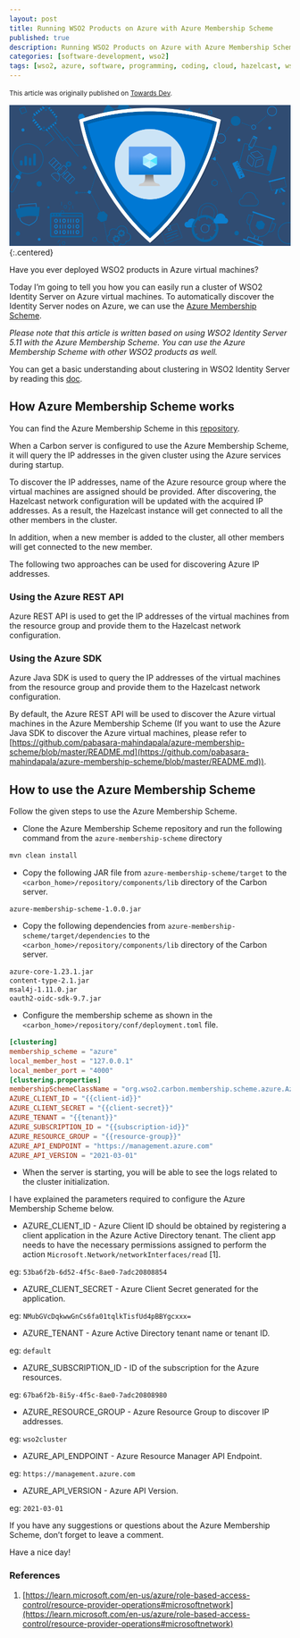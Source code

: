 ```yaml
---
layout: post
title: Running WSO2 Products on Azure with Azure Membership Scheme
published: true
description: Running WSO2 Products on Azure with Azure Membership Scheme
categories: [software-development, wso2]
tags: [wso2, azure, software, programming, coding, cloud, hazelcast, wso2is]
---
```


<div class="message">
    <small>
  This article was originally published on <a href="https://towardsdev.com/running-wso2-products-on-azure-with-azure-membership-scheme-3175113d8e10">Towards Dev</a>.
    </small>
</div>

![Azure Membership Scheme](/public/images/azure-membership-scheme.png "Azure Membership Scheme"){:.centered}

Have you ever deployed WSO2 products in Azure virtual machines?

Today I’m going to tell you how you can easily run a cluster of WSO2 Identity Server on Azure virtual machines. To automatically discover the Identity Server nodes on Azure, we can use the [Azure Membership Scheme](https://github.com/pabasara-mahindapala/azure-membership-scheme).

_Please note that this article is written based on using WSO2 Identity Server 5.11 with the Azure Membership Scheme. You can use the Azure Membership Scheme with other WSO2 products as well._

You can get a basic understanding about clustering in WSO2 Identity Server by reading this [doc](https://is.docs.wso2.com/en/5.11.0/setup/deployment-guide/).

## How Azure Membership Scheme works

You can find the Azure Membership Scheme in this [repository](https://github.com/pabasara-mahindapala/azure-membership-scheme).

When a Carbon server is configured to use the Azure Membership Scheme, it will query the IP addresses in the given cluster using the Azure services during startup.

To discover the IP addresses, name of the Azure resource group where the virtual machines are assigned should be provided. After discovering, the Hazelcast network configuration will be updated with the acquired IP addresses. As a result, the Hazelcast instance will get connected to all the other members in the cluster.

In addition, when a new member is added to the cluster, all other members will get connected to the new member.

The following two approaches can be used for discovering Azure IP addresses.

### Using the Azure REST API

Azure REST API is used to get the IP addresses of the virtual machines from the resource group and provide them to the Hazelcast network configuration.

### Using the Azure SDK

Azure Java SDK is used to query the IP addresses of the virtual machines from the resource group and provide them to the Hazelcast network configuration.

By default, the Azure REST API will be used to discover the Azure virtual machines in the Azure Membership Scheme (If you want to use the Azure Java SDK to discover the Azure virtual machines, please refer to [https://github.com/pabasara-mahindapala/azure-membership-scheme/blob/master/README.md](https://github.com/pabasara-mahindapala/azure-membership-scheme/blob/master/README.md)).

## How to use the Azure Membership Scheme

Follow the given steps to use the Azure Membership Scheme.

- Clone the Azure Membership Scheme repository and run the following command from the `azure-membership-scheme` directory

```bash
mvn clean install
```

- Copy the following JAR file from `azure-membership-scheme/target` to the `<carbon_home>/repository/components/lib` directory of the Carbon server.

```
azure-membership-scheme-1.0.0.jar
```

- Copy the following dependencies from `azure-membership-scheme/target/dependencies` to the `<carbon_home>/repository/components/lib` directory of the Carbon server.

```
azure-core-1.23.1.jar
content-type-2.1.jar
msal4j-1.11.0.jar
oauth2-oidc-sdk-9.7.jar
```

- Configure the membership scheme as shown in the `<carbon_home>/repository/conf/deployment.toml` file.

```toml
[clustering]
membership_scheme = "azure"
local_member_host = "127.0.0.1"
local_member_port = "4000"
[clustering.properties]
membershipSchemeClassName = "org.wso2.carbon.membership.scheme.azure.AzureMembershipScheme"
AZURE_CLIENT_ID = "{{client-id}}"
AZURE_CLIENT_SECRET = "{{client-secret}}"
AZURE_TENANT = "{{tenant}}"
AZURE_SUBSCRIPTION_ID = "{{subscription-id}}"
AZURE_RESOURCE_GROUP = "{{resource-group}}"
AZURE_API_ENDPOINT = "https://management.azure.com"
AZURE_API_VERSION = "2021-03-01"
```

- When the server is starting, you will be able to see the logs related to the cluster initialization.

I have explained the parameters required to configure the Azure Membership Scheme below.

- AZURE_CLIENT_ID - Azure Client ID should be obtained by registering a client application in the Azure Active Directory tenant. The client app needs to have the necessary permissions assigned to perform the action `Microsoft.Network/networkInterfaces/read` [1].

eg: `53ba6f2b-6d52-4f5c-8ae0-7adc20808854`

- AZURE_CLIENT_SECRET - Azure Client Secret generated for the application.

eg: `NMubGVcDqkwwGnCs6fa01tqlkTisfUd4pBBYgcxxx=`

- AZURE_TENANT - Azure Active Directory tenant name or tenant ID.

eg: `default`

- AZURE_SUBSCRIPTION_ID - ID of the subscription for the Azure resources.

eg: `67ba6f2b-8i5y-4f5c-8ae0-7adc20808980`

- AZURE_RESOURCE_GROUP - Azure Resource Group to discover IP addresses.

eg: `wso2cluster`

- AZURE_API_ENDPOINT - Azure Resource Manager API Endpoint.

eg: `https://management.azure.com`

- AZURE_API_VERSION - Azure API Version.

eg: `2021-03-01`

If you have any suggestions or questions about the Azure Membership Scheme, don’t forget to leave a comment.

Have a nice day!

### References

1. [https://learn.microsoft.com/en-us/azure/role-based-access-control/resource-provider-operations#microsoftnetwork](https://learn.microsoft.com/en-us/azure/role-based-access-control/resource-provider-operations#microsoftnetwork)
